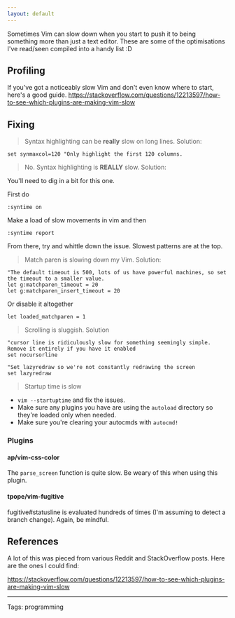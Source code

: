 ```yaml
---
layout: default
---
```


Sometimes Vim can slow down when you start to push it to being something more than just a text editor.
These are some of the optimisations I've read/seen compiled into a handy list :D

## Profiling

If you've got a noticeably slow Vim and don't even know where to start, here's a good guide.
https://stackoverflow.com/questions/12213597/how-to-see-which-plugins-are-making-vim-slow

## Fixing

> Syntax highlighting can be **really** slow on long lines. Solution:

```
set synmaxcol=120 "Only highlight the first 120 columns.
```

> No. Syntax highlighting is **REALLY** slow. Solution:

You'll need to dig in a bit for this one.

First do
```
:syntime on
```

Make a load of slow movements in vim and then

```
:syntime report
```

From there,  try and whittle down the issue. Slowest patterns are at the top.

> Match paren is slowing down my Vim. Solution:

```
"The default timeout is 500, lots of us have powerful machines, so set the timeout to a smaller value.
let g:matchparen_timeout = 20
let g:matchparen_insert_timeout = 20
```

Or disable it altogether 

```
let loaded_matchparen = 1
```

> Scrolling is sluggish. Solution

```
"cursor line is ridiculously slow for something seemingly simple. Remove it entirely if you have it enabled
set nocursorline

"Set lazyredraw so we're not constantly redrawing the screen
set lazyredraw
```

> Startup time is slow

- `vim --startuptime` and fix the issues.
- Make sure any plugins you have are using the `autoload` directory so they're loaded only when needed.
- Make sure you're clearing your autocmds with `autocmd!`

### Plugins 

#### ap/vim-css-color

The `parse_screen` function is quite slow. Be weary of this when using this plugin.

#### tpope/vim-fugitive

fugitive#statusline is evaluated hundreds of times (I'm assuming to detect a branch change). Again, be mindful.

## References

A lot of this was pieced from various Reddit and StackOverflow posts.
Here are the ones I could find:

https://stackoverflow.com/questions/12213597/how-to-see-which-plugins-are-making-vim-slow

----

Tags: programming
